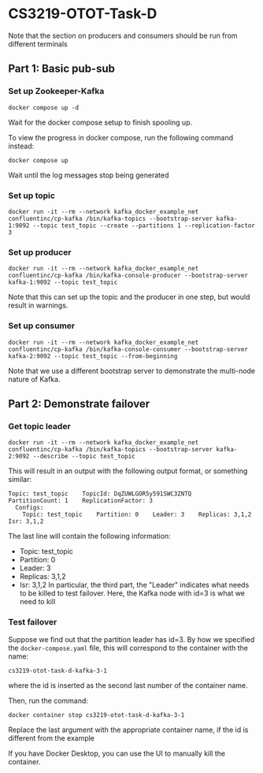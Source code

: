 # CS3219-OTOT-Task-D

Note that the section on producers and consumers should be run from different terminals

## Part 1: Basic pub-sub

### Set up Zookeeper-Kafka
```
docker compose up -d
```
Wait for the docker compose setup to finish spooling up.

To view the progress in docker compose, run the following command instead:
```
docker compose up
```
Wait until the log messages stop being generated

### Set up topic
```
docker run -it --rm --network kafka_docker_example_net confluentinc/cp-kafka /bin/kafka-topics --bootstrap-server kafka-1:9092 --topic test_topic --create --partitions 1 --replication-factor 3
```

### Set up producer
```
docker run -it --rm --network kafka_docker_example_net confluentinc/cp-kafka /bin/kafka-console-producer --bootstrap-server kafka-1:9092 --topic test_topic
```
Note that this can set up the topic and the producer in one step, but would result in warnings.

### Set up consumer
```
docker run -it --rm --network kafka_docker_example_net confluentinc/cp-kafka /bin/kafka-console-consumer --bootstrap-server kafka-2:9092 --topic test_topic --from-beginning
```
Note that we use a different bootstrap server to demonstrate the multi-node nature of Kafka.

## Part 2: Demonstrate failover

### Get topic leader
```
docker run -it --rm --network kafka_docker_example_net confluentinc/cp-kafka /bin/kafka-topics --bootstrap-server kafka-2:9092 --describe --topic test_topic
```
This will result in an output with the following output format, or something similar:
```
Topic: test_topic    TopicId: DqZUWLGOR5y591SWC3ZNTQ    PartitionCount: 1    ReplicationFactor: 3 
  Configs:
    Topic: test_topic    Partition: 0    Leader: 3    Replicas: 3,1,2    Isr: 3,1,2
```
The last line will contain the following information:
* Topic: test_topic    
* Partition: 0    
* Leader: 3    
* Replicas: 3,1,2    
* Isr: 3,1,2
In particular, the third part, the "Leader" indicates what needs to be killed to test failover. 
Here, the Kafka node with id=3 is what we need to kill

### Test failover

Suppose we find out that the partition leader has id=3. 
By how we specified the `docker-compose.yaml` file, this will correspond to the container with the name:
```
cs3219-otot-task-d-kafka-3-1
```
where the id is inserted as the second last number of the container name. 

Then, run the command:
```
docker container stop cs3219-otot-task-d-kafka-3-1
```
Replace the last argument with the appropriate container name, if the id is different from the example

If you have Docker Desktop, you can use the UI to manually kill the container. 